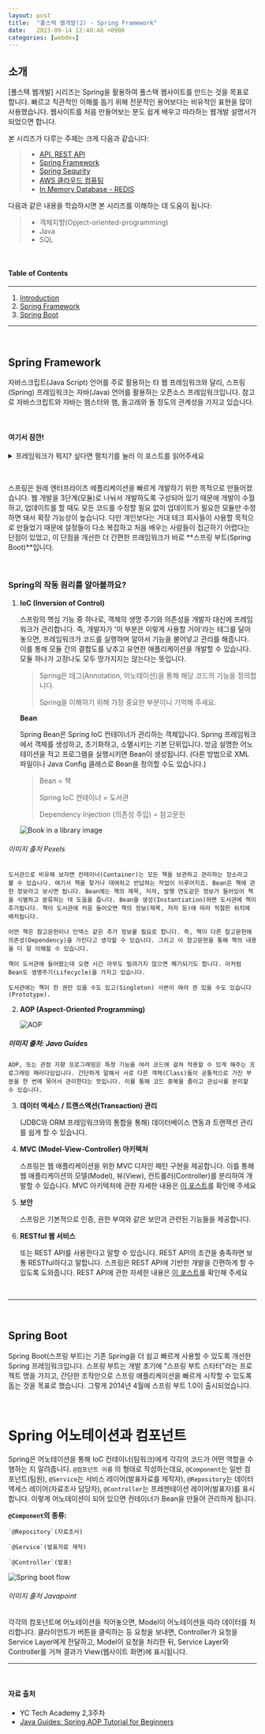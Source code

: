 ```yaml
---
layout: post
title:  "풀스택 웹개발(2) - Spring Framework"
date:   2023-09-14 12:40:48 +0900
categories: [webdev]
---
```



## 소개
[풀스택 웹개발] 시리즈는 Spring을 활용하여 풀스택 웹사이트를 만드는 것을 목표로 합니다. 빠르고 직관적인 이해를 돕기 위해 전문적인 용어보다는 비유적인 표현을 많이 사용했습니다. 웹사이트를 처음 만들어보는 분도 쉽게 배우고 따라하는 웹개발 설명서가 되었으면 합니다.

본 시리즈가 다루는 주제는 크게 다음과 같습니다:
> - [API, REST API](#https://minisemin.github.io/webdev/2023/09/09/webdev1.html)
> - [Spring Framework](#https://minisemin.github.io/webdev/2023/09/14/webdev2.html)
> - [Spring Sequrity](#https://minisemin.github.io/webdev/2023/10/07/webdev3_spring_security.html)
> - [AWS 클라우드 컴퓨팅](#https://minisemin.github.io/webdev/2023/10/14/webdev5_AWS.html)
> - [In Memory Database - REDIS](#https://minisemin.github.io/webdev/2023/11/04/webdev6_redis.html)

다음과 같은 내용을 학습하시면 본 시리즈를 이해하는 데 도움이 됩니다:
> - 객체지향(Opject-oriented-programming)
> - Java
> - SQL

&nbsp;
&nbsp;
&nbsp;
&nbsp;
&nbsp;

#### Table of Contents
---
1. [Introduction](#소개)
2. [Spring Framework](#spring-framework)
3. [Spring Boot](#spring-boot)

---

&nbsp;
&nbsp;
&nbsp;
&nbsp;
&nbsp;

## Spring Framework

자바스크립트(Java Script) 언어를 주로 활용하는 타 웹 프레임워크와 달리, 스프링(Spring) 프레임워크는 자바(Java) 언어를 활용하는 오픈소스 프레임워크입니다. 참고로 자바스크립트와 자바는 햄스터와 햄, 돌고래와 돌 정도의 관계성을 가지고 있습니다.

&nbsp;

#### 여기서 잠깐!
  <details>
    <summary>프레임워크가 뭐지? 싶다면 펼치기를 눌러 <a src="https://minisemin.github.io/webdev/2023/09/08/framework.html">이 포스트</a>를 읽어주세요</summary>
    <iframe
    src="https://minisemin.github.io/webdev/2023/09/08/framework.html"
    style="width:100%; height:300px;"></iframe>
    </details>

&nbsp;

스프링은 원래 엔터프라이즈 에플리케이션을 빠르게 개발하기 위한 목적으로 만들어졌습니다. 웹 개발을 3단계(모듈)로 나눠서 개발하도록 구성되어 있기 때문에 개발이 수월하고, 업데이트를 할 때도 모든 코드를 수정할 필요 없이 업데이트가 필요한 모듈만 수정하면 돼서 확장 가능성이 높습니다. 다만 개인보다는 거대 테크 회사들이 사용할 목적으로 만들었기 때문에 설정들이 다소 복잡하고 처음 배우는 사람들이 접근하기 어렵다는 단점이 있었고, 이 단점을 개선한 더 간편한 프래임워크가 바로 **스프링 부트(Spring Boot)**입니다.

&nbsp;

### Spring의 작동 원리를 알아볼까요?

1. **IoC (Inversion of Control)**

    스프링의 핵심 기능 중 하나로, 객체의 생명 주기와 의존성을 개발자 대신에 프레임워크가 관리합니다. 즉, 개발자가 '이 부분은 이렇게 사용할 거야'라는 테그를 달아놓으면, 프레임워크가 코드를 실행하며 알아서 기능을 불어넣고 관리를 해줍니다. 이를 통해 모듈 간의 결합도를 낮추고 유연한 애플리케이션을 개발할 수 있습니다. 모듈 하나가 고장나도 모두 망가지지는 않는다는 뜻입니다.

    > Spring은 태그(Annotation, 어노테이션)을 통해 해당 코드의 기능을 정의합니다.
    >
    > Spring을 이해하기 위해 가장 중요한 부분이니 기억해 주세요.

    **Bean**

    Spring Bean은 Spring IoC 컨테이너가 관리하는 객체입니다. Spring 프레임워크에서 객체를 생성하고, 초기화하고, 소멸시키는 기본 단위입니다.
    방금 설명한 어노테이션을 적고 프로그램을 실행시키면 Bean이 생성됩니다. (다른 방법으로 XML 파일이나 Java Config 클래스로 Bean을 정의할 수도 있습니다.)

    > Bean = 책
    >
    > Spring IoC 컨테이너 = 도서관
    >
    > Dependency Injection (의존성 주입) = 참고문헌

    ![Book in a library image](https://images.pexels.com/photos/1370298/pexels-photo-1370298.jpeg?cs=srgb&dl=pexels-element-digital-1370298.jpg&fm=jpg)
###### 이미지 출처 Pexels

    도서관으로 비유해 보자면 컨테이너(Container)는 모든 책을 보관하고 관리하는 장소라고 볼 수 있습니다. 여기서 책을 찾거나 대여하고 반납하는 작업이 이루어지죠. Bean은 책에 관한 정보라고 보시면 됩니다. Bean에는 책의 제목, 저자, 발행 연도같은 정보가 들어있어 책을 식별하고 분류하는 데 도움을 줍니다. Bean을 생성(Instantiation)하면 도서관에 책이 추가됩니다. 책이 도서관에 처음 들어오면 책의 정보(제목, 저자 등)에 따라 적절한 위치에 배치됩니다.

    어떤 책은 참고문헌이나 인덱스 같은 추가 정보를 필요로 합니다. 즉, 책이 다른 참고문헌에 의존성(Dependency)을 가진다고 생각할 수 있습니다. 그리고 이 참고문헌을 통해 책의 내용을 더 잘 이해할 수 있습니다.

    책이 도서관에 들어왔는데 오랜 시간 아무도 빌려가지 않으면 폐기되기도 합니다. 이처럼 Bean도 생명주기(Lifecycle)을 가지고 있습니다.

    도서관에는 책이 한 권만 있을 수도 있고(Singleton) 사본이 여러 권 있을 수도 있습니다(Prototype).


2. **AOP (Aspect-Oriented Programming)**

    ![AOP](https://2.bp.blogspot.com/-Rw0IF-Y-NR8/XN_Vo8ooaLI/AAAAAAAAF_4/6g3b8nEUN98Ba6UGZHW5OJNEDfn6tfFFgCLcBGAs/s1600/spring-aop-cross-cuttin-concerns.png)
##### 이미지 출처: Java Guides

    AOP, 또는 관점 지향 프로그래밍은 특정 기능을 여러 코드에 걸쳐 적용할 수 있게 해주는 프로그래밍 패러다임입니다. 간단하게 말해서 서로 다른 객체(Class)들이 공통적으로 가진 부분을 한 번에 묶어서 관리한다는 뜻입니다. 이를 통해 코드 중복을 줄이고 관심사를 분리할 수 있습니다.



3. **데이터 액세스 / 트랜스액션(Transaction) 관리**

    (JDBC와 ORM 프레임워크와의 통합을 통해) 데이터베이스 연동과 트랜잭션 관리를 쉽게 할 수 있습니다.

4. **MVC (Model-View-Controller) 아키텍처**

    스프링은 웹 애플리케이션을 위한 MVC 디자인 패턴 구현을 제공합니다. 이를 통해 웹 애플리케이션의 모델(Model), 뷰(View), 컨트롤러(Controller)를 분리하여 개발할 수 있습니다. MVC 아키텍처에 관한 자세한 내용은 [이 포스트](#https://minisemin.github.io/webdev/2023/09/08/framework.html)를 확인해 주세요

5. **보안**

    스프링은 기본적으로 인증, 권한 부여와 같은 보안과 관련된 기능들을 제공합니다.

6. **RESTful 웹 서비스**

    또는 REST API를 사용한다고 말할 수 있습니다. REST API의 조건을 충족하면 보통 RESTful하다고 말합니다. 스프링은 REST API에 기반한 개발을 간편하게 할 수 있도록 도와줍니다. REST API에 관한 자세한 내용은 [이 포스트](#https://minisemin.github.io/webdev/2023/09/09/webdev1.html)를 확인해 주세요

&nbsp;
&nbsp;

---

&nbsp;
&nbsp;
&nbsp;
&nbsp;
&nbsp;

## Spring Boot

Spring Boot(스프링 부트)는 기존 Spring을 더 쉽고 빠르게 사용할 수 있도록 개선한 Spring 프레임워크입니다. 스프링 부트는 개발 초기에 "스프링 부트 스타터"라는 프로젝트 명을 가지고, 간단한 조작만으로 스프링 애플리케이션을 빠르게 시작할 수 있도록 돕는 것을 목표로 했습니다. 그렇게 2014년 4월에 스프링 부트 1.0이 출시되었습니다.

&nbsp;

# Spring 어노테이션과 컴포넌트

Spring은 어노테이션을 통해 IoC 컨테이너(팀워크)에게 각각의 코드가 어떤 역할을 수행하는 지 알려줍니다. `@컴포넌트 이름` 의 형태로 작성하는데요, `@Component`는 일반 컴포넌트(팀원), `@Service`는 서비스 레이어(발표자료를 제작자), `@Repository`는 데이터 액세스 레이어(자료조사 담당자), `@Controller`는 프레젠테이션 레이어(발표자)를 표시합니다. 이렇게 어노테이션이 되어 있으면 컨테이너가 Bean을 만들어 관리하게 됩니다.

**`@Component`의 종류:**

    `@Repository`(자료조사)

    `@Service`(발표자료 제작)

    `@Controller`(발표)

![Spring boot flow](https://static.javatpoint.com/springboot/images/spring-boot-architecture2.png)
###### 이미지 출처 Javapoint


각각의 컴포넌트에 어노테이션을 적어놓으면, Model이 어노테이션을 따라 데이터를 처리합니다. 클라이언트가 버튼을 클릭하는 등 요청을 보내면, Controller가 요청을 Service Layer에게 전달하고, Model이 요청을 처리한 뒤, Service Layer와 Controller를 거쳐 결과가 View(웹사이트 화면)에 표시됩니다.

---

&nbsp;
&nbsp;
&nbsp;
&nbsp;
&nbsp;

#### 자료 출처
- YC Tech Academy 2,3주차
- [Java Guides: Spring AOP Tutorial for Beginners](#https://www.javaguides.net/2019/05/understanding-spring-aop-concepts-and-terminology-with-example.html)
